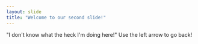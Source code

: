 ```yaml
---
layout: slide
title: "Welcome to our second slide!"
---
```

"I don't know what the heck I'm doing here!"
Use the left arrow to go back!
